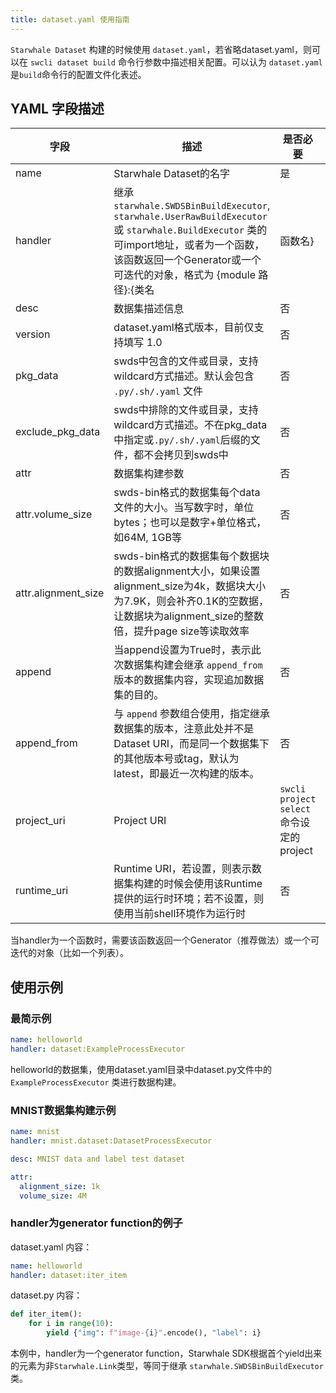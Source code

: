 ```yaml
---
title: dataset.yaml 使用指南
---
```


`Starwhale Dataset` 构建的时候使用 `dataset.yaml`，若省略dataset.yaml，则可以在 `swcli dataset build` 命令行参数中描述相关配置。可以认为 `dataset.yaml` 是`build`命令行的配置文件化表述。

## YAML 字段描述

|字段|描述|是否必要|类型|默认值|
|---|---|-------|---|-----|
|name|Starwhale Dataset的名字|是|String||
|handler|继承 `starwhale.SWDSBinBuildExecutor`, `starwhale.UserRawBuildExecutor` 或 `starwhale.BuildExecutor` 类的可import地址，或者为一个函数，该函数返回一个Generator或一个可迭代的对象，格式为 {module 路径}:{类名|函数名} |是|String||
|desc|数据集描述信息|否|String|""|
|version|dataset.yaml格式版本，目前仅支持填写 1.0|否|String|1.0|
|pkg_data|swds中包含的文件或目录，支持wildcard方式描述。默认会包含 `.py/.sh/.yaml` 文件|否|List[String]||
|exclude_pkg_data|swds中排除的文件或目录，支持wildcard方式描述。不在pkg_data中指定或`.py/.sh/.yaml`后缀的文件，都不会拷贝到swds中|否|List[String]||
|attr|数据集构建参数|否|Dict||
|attr.volume_size|swds-bin格式的数据集每个data文件的大小。当写数字时，单位bytes；也可以是数字+单位格式，如64M, 1GB等|否|Int或Str|64MB|
|attr.alignment_size|swds-bin格式的数据集每个数据块的数据alignment大小，如果设置alignment_size为4k，数据块大小为7.9K，则会补齐0.1K的空数据，让数据块为alignment_size的整数倍，提升page size等读取效率|否|Integer或String|4k|
|append|当append设置为True时，表示此次数据集构建会继承 `append_from`版本的数据集内容，实现追加数据集的目的。|否|Boolean|False|
|append_from|与 `append` 参数组合使用，指定继承数据集的版本，注意此处并不是Dataset URI，而是同一个数据集下的其他版本号或tag，默认为latest，即最近一次构建的版本。|否|String|latest|
|project_uri|Project URI|`swcli project select`命令设定的project|String||
|runtime_uri|Runtime URI，若设置，则表示数据集构建的时候会使用该Runtime提供的运行时环境；若不设置，则使用当前shell环境作为运行时|否|String||

当handler为一个函数时，需要该函数返回一个Generator（推荐做法）或一个可迭代的对象（比如一个列表）。

## 使用示例

### 最简示例

```yaml
name: helloworld
handler: dataset:ExampleProcessExecutor
```

helloworld的数据集，使用dataset.yaml目录中dataset.py文件中的 `ExampleProcessExecutor` 类进行数据构建。

### MNIST数据集构建示例

```yaml
name: mnist
handler: mnist.dataset:DatasetProcessExecutor

desc: MNIST data and label test dataset

attr:
  alignment_size: 1k
  volume_size: 4M
```

### handler为generator function的例子

dataset.yaml 内容：

```yaml
name: helloworld
handler: dataset:iter_item
```

dataset.py 内容：

```python
def iter_item():
    for i in range(10):
        yield {"img": f"image-{i}".encode(), "label": i}
```

本例中，handler为一个generator function，Starwhale SDK根据首个yield出来的元素为非`Starwhale.Link`类型，等同于继承 `starwhale.SWDSBinBuildExecutor` 类。
